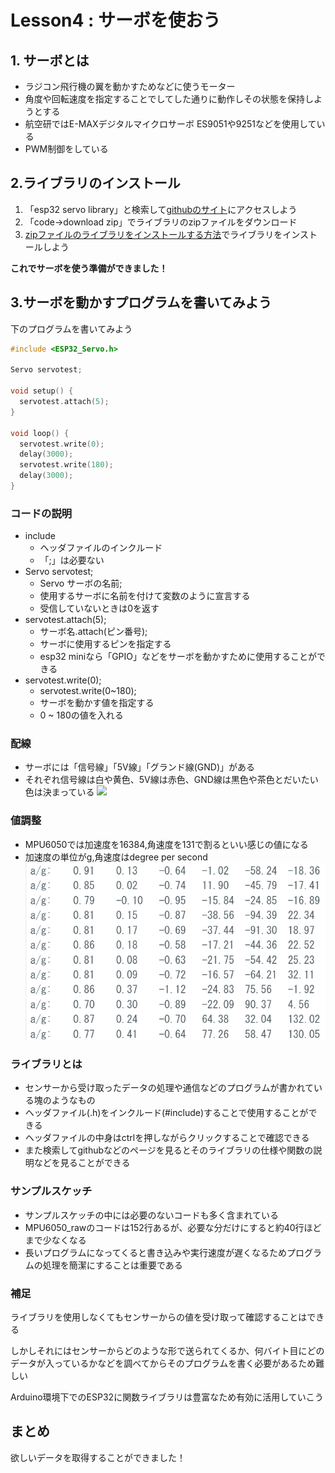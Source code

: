 # Lesson4 : サーボを使おう

## 1. サーボとは
- ラジコン飛行機の翼を動かすためなどに使うモーター
- 角度や回転速度を指定することでしてした通りに動作しその状態を保持しようとする
- 航空研ではE-MAXデジタルマイクロサーボ ES9051や9251などを使用している
- PWM制御をしている

## 2.ライブラリのインストール
1. 「esp32 servo library」と検索して[githubのサイト](https://github.com/jkb-git/ESP32Servo)にアクセスしよう
1. 「code→download zip」でライブラリのzipファイルをダウンロード
1. [zipファイルのライブラリをインストールする方法](lessson3のurl)でライブラリをインストールしよう 

**これでサーボを使う準備ができました！**

## 3.サーボを動かすプログラムを書いてみよう
下のプログラムを書いてみよう
```c++
#include <ESP32_Servo.h>

Servo servotest;

void setup() {
  servotest.attach(5);
}

void loop() {
  servotest.write(0);
  delay(3000);
  servotest.write(180);
  delay(3000);
}
```
### コードの説明
- include
    - ヘッダファイルのインクルード
    - 「;」は必要ない
- Servo servotest;
    - Servo サーボの名前;
    - 使用するサーボに名前を付けて変数のように宣言する
    - 受信していないときは0を返す
- servotest.attach(5);
    - サーボ名.attach(ピン番号);
    - サーボに使用するピンを指定する
    - esp32 miniなら「GPIO」などをサーボを動かすために使用することができる
- servotest.write(0);
    - servotest.write(0~180);
    - サーボを動かす値を指定する
    - 0 ~ 180の値を入れる

### 配線
- サーボには「信号線」「5V線」「グランド線(GND)」がある
- それぞれ信号線は白や黄色、5V線は赤色、GND線は黒色や茶色とだいたい色は決まっている
![](res/lesson4-servo/servo.png)

### 値調整
- MPU6050では加速度を16384,角速度を131で割るといい感じの値になる
- 加速度の単位がg,角速度はdegree per second
![](res/lesson3-sensor/fixdata.png)

### ライブラリとは
- センサーから受け取ったデータの処理や通信などのプログラムが書かれている塊のようなもの
- ヘッダファイル(.h)をインクルード(#include)することで使用することができる
- ヘッダファイルの中身はctrlを押しながらクリックすることで確認できる
- また検索してgithubなどのページを見るとそのライブラリの仕様や関数の説明などを見ることができる

### サンプルスケッチ

- サンプルスケッチの中には必要のないコードも多く含まれている
- MPU6050_rawのコードは152行あるが、必要な分だけにすると約40行ほどまで少なくなる
- 長いプログラムになってくると書き込みや実行速度が遅くなるためプログラムの処理を簡潔にすることは重要である

### 補足
ライブラリを使用しなくてもセンサーからの値を受け取って確認することはできる

しかしそれにはセンサーからどのような形で送られてくるか、何バイト目にどのデータが入っているかなどを調べてからそのプログラムを書く必要があるため難しい

Arduino環境下でのESP32に関数ライブラリは豊富なため有効に活用していこう

## まとめ
欲しいデータを取得することができました！